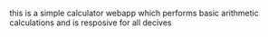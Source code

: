 this is a simple calculator webapp which performs basic arithmetic calculations and is resposive for all decives
